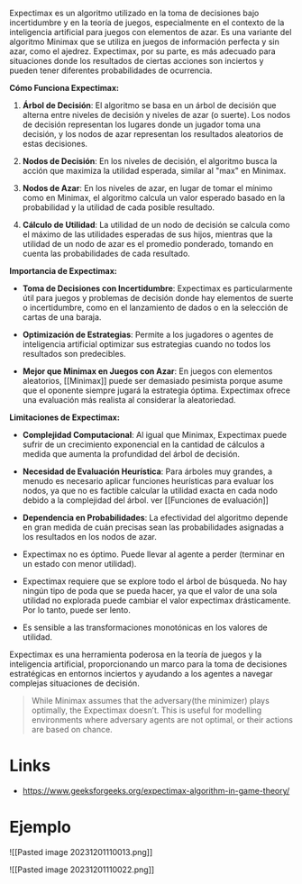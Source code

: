 Expectimax es un algoritmo utilizado en la toma de decisiones bajo incertidumbre y en la teoría de juegos, especialmente en el contexto de la inteligencia artificial para juegos con elementos de azar. Es una variante del algoritmo Minimax que se utiliza en juegos de información perfecta y sin azar, como el ajedrez. Expectimax, por su parte, es más adecuado para situaciones donde los resultados de ciertas acciones son inciertos y pueden tener diferentes probabilidades de ocurrencia.

**Cómo Funciona Expectimax:**

1. **Árbol de Decisión**: El algoritmo se basa en un árbol de decisión que alterna entre niveles de decisión y niveles de azar (o suerte). Los nodos de decisión representan los lugares donde un jugador toma una decisión, y los nodos de azar representan los resultados aleatorios de estas decisiones.
    
2. **Nodos de Decisión**: En los niveles de decisión, el algoritmo busca la acción que maximiza la utilidad esperada, similar al "max" en Minimax.
    
3. **Nodos de Azar**: En los niveles de azar, en lugar de tomar el mínimo como en Minimax, el algoritmo calcula un valor esperado basado en la probabilidad y la utilidad de cada posible resultado.
    
4. **Cálculo de Utilidad**: La utilidad de un nodo de decisión se calcula como el máximo de las utilidades esperadas de sus hijos, mientras que la utilidad de un nodo de azar es el promedio ponderado, tomando en cuenta las probabilidades de cada resultado.
    

**Importancia de Expectimax:**

- **Toma de Decisiones con Incertidumbre**: Expectimax es particularmente útil para juegos y problemas de decisión donde hay elementos de suerte o incertidumbre, como en el lanzamiento de dados o en la selección de cartas de una baraja.
    
- **Optimización de Estrategias**: Permite a los jugadores o agentes de inteligencia artificial optimizar sus estrategias cuando no todos los resultados son predecibles.
    
- **Mejor que Minimax en Juegos con Azar**: En juegos con elementos aleatorios, [[Minimax]] puede ser demasiado pesimista porque asume que el oponente siempre jugará la estrategia óptima. Expectimax ofrece una evaluación más realista al considerar la aleatoriedad.
    

**Limitaciones de Expectimax:**

- **Complejidad Computacional**: Al igual que Minimax, Expectimax puede sufrir de un crecimiento exponencial en la cantidad de cálculos a medida que aumenta la profundidad del árbol de decisión.
    
- **Necesidad de Evaluación Heurística**: Para árboles muy grandes, a menudo es necesario aplicar funciones heurísticas para evaluar los nodos, ya que no es factible calcular la utilidad exacta en cada nodo debido a la complejidad del árbol. ver [[Funciones de evaluación]]
    
- **Dependencia en Probabilidades**: La efectividad del algoritmo depende en gran medida de cuán precisas sean las probabilidades asignadas a los resultados en los nodos de azar.
  
- Expectimax no es óptimo. Puede llevar al agente a perder (terminar en un estado con menor utilidad).
  
- Expectimax requiere que se explore todo el árbol de búsqueda. No hay ningún tipo de poda que se pueda hacer, ya que el valor de una sola utilidad no explorada puede cambiar el valor expectimax drásticamente. Por lo tanto, puede ser lento.
  
- Es sensible a las transformaciones monotónicas en los valores de utilidad. 

Expectimax es una herramienta poderosa en la teoría de juegos y la inteligencia artificial, proporcionando un marco para la toma de decisiones estratégicas en entornos inciertos y ayudando a los agentes a navegar complejas situaciones de decisión.

> While Minimax assumes that the adversary(the minimizer) plays optimally, the Expectimax doesn’t. This is useful for modelling environments where adversary agents are not optimal, or their actions are based on chance.


# Links

- https://www.geeksforgeeks.org/expectimax-algorithm-in-game-theory/


# Ejemplo

![[Pasted image 20231201110013.png]]

![[Pasted image 20231201110022.png]]
